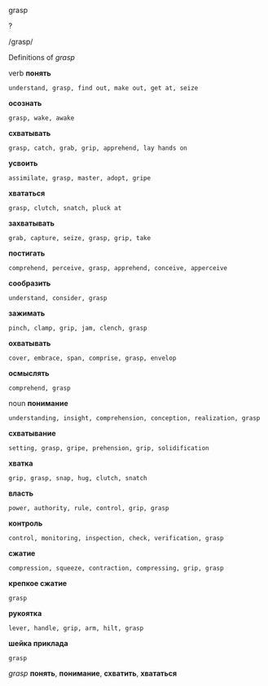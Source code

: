 grasp

?

/ɡrasp/

Definitions of _grasp_

verb
**понять**

    understand, grasp, find out, make out, get at, seize
**осознать**

    grasp, wake, awake
**схватывать**

    grasp, catch, grab, grip, apprehend, lay hands on
**усвоить**

    assimilate, grasp, master, adopt, gripe
**хвататься**

    grasp, clutch, snatch, pluck at
**захватывать**

    grab, capture, seize, grasp, grip, take
**постигать**

    comprehend, perceive, grasp, apprehend, conceive, apperceive
**сообразить**

    understand, consider, grasp
**зажимать**

    pinch, clamp, grip, jam, clench, grasp
**охватывать**

    cover, embrace, span, comprise, grasp, envelop
**осмыслять**

    comprehend, grasp

noun
**понимание**

    understanding, insight, comprehension, conception, realization, grasp
**схватывание**

    setting, grasp, gripe, prehension, grip, solidification
**хватка**

    grip, grasp, snap, hug, clutch, snatch
**власть**

    power, authority, rule, control, grip, grasp
**контроль**

    control, monitoring, inspection, check, verification, grasp
**сжатие**

    compression, squeeze, contraction, compressing, grip, grasp
**крепкое сжатие**

    grasp
**рукоятка**

    lever, handle, grip, arm, hilt, grasp
**шейка приклада**

    grasp

_grasp_
**понять**, **понимание**, **схватить**, **хвататься**